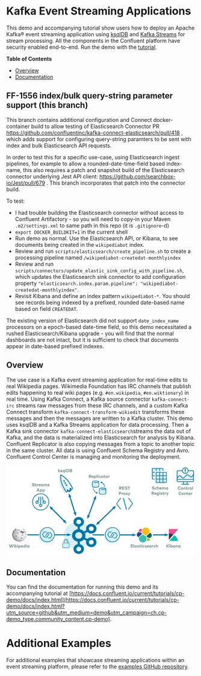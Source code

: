 # Kafka Event Streaming Applications

This demo and accompanying tutorial show users how to deploy an Apache Kafka® event streaming application using [ksqlDB](https://www.confluent.io/product/ksql/?utm_source=github&utm_medium=demo&utm_campaign=ch.cp-demo_type.community_content.cp-demo) and [Kafka Streams](https://docs.confluent.io/current/streams/index.html?utm_source=github&utm_medium=demo&utm_campaign=ch.cp-demo_type.community_content.cp-demo) for stream processing. All the components in the Confluent platform have security enabled end-to-end. Run the demo with the [tutorial](https://docs.confluent.io/current/tutorials/cp-demo/docs/index.html?utm_source=github&utm_medium=demo&utm_campaign=ch.cp-demo_type.community_content.cp-demo).

**Table of Contents**

- [Overview](#overview)
- [Documentation](#documentation)

## FF-1556 index/bulk query-string parameter support (this branch)

This branch contains additional configuration and Connect docker-container build to allow testing of Elasticsearch Connector PR https://github.com/confluentinc/kafka-connect-elasticsearch/pull/418 , which adds support for configuring query-string paramters to be sent with index and bulk Elasticsearch API requests.

In order to test this for a specific use-case, using Elasticsearch ingest pipelines, for example to allow a rounded-date-time-field based index-name, this also requires a patch and snapshot build of the Elasticsearch connector underlying Jest API client: https://github.com/searchbox-io/Jest/pull/679 .  This branch incorporates that patch into the connector build.

To test:

- I had trouble building the Elasticsearch connector without access to Confluent Artifactory - so you will need to copy-in your Maven `.m2/settings.xml` to same path in this repo (it is `.gitignore`-d)
- `export DOCKER_BUILDKIT=1` in the current shell
- Run demo as normal.  Use the Elasticsearch API, or Kibana, to see documents being created in the `wikipediabot` index.
- Review and run `scripts/elasticsearch/create_pipeline.sh` to create a processing pipeline named `/wikipediabot-createdat-monthlyindex`
- Review and run `scripts/connectors/update_elastic_sink_config_with_pipeline.sh`, which updates the Elasticsearch sink connector to add configuration property `"elasticsearch.index.param.pipeline": "wikipediabot-createdat-monthlyindex"`.
- Revisit Kibana and define an index pattern `wikipediabot-*`.  You should see records being indexed by a prefixed, rounded date-based name based on field `CREATEDAT`.

The existing version of Elasticsearch did not support `date_index_name` processors on a epoch-based date-time field, so this demo necessitated a rushed Elasticsearch/Kibana upgrade - you will find that the normal dashboards are not intact, but it is sufficient to check that documents appear in date-based prefixed indexes.

## Overview

The use case is a Kafka event streaming application for real-time edits to real Wikipedia pages.
Wikimedia Foundation has IRC channels that publish edits happening to real wiki pages (e.g. `#en.wikipedia`, `#en.wiktionary`) in real time.
Using Kafka Connect, a Kafka source connector `kafka-connect-irc` streams raw messages from these IRC channels, and a custom Kafka Connect transform `kafka-connect-transform-wikiedit` transforms these messages and then the messages are written to a Kafka cluster.
This demo uses ksqlDB and a Kafka Streams application for data processing.
Then a Kafka sink connector `kafka-connect-elasticsearch`streams the data out of Kafka, and the data is materialized into Elasticsearch for analysis by Kibana.
Confluent Replicator  is also copying messages from a topic to another topic in the same cluster.
All data is using Confluent Schema Registry and Avro.
Confluent Control Center is managing and monitoring the deployment.

![image](docs/images/cp-demo-overview.jpg)

## Documentation

You can find the documentation for running this demo and its accompanying tutorial at [https://docs.confluent.io/current/tutorials/cp-demo/docs/index.html](https://docs.confluent.io/current/tutorials/cp-demo/docs/index.html?utm_source=github&utm_medium=demo&utm_campaign=ch.cp-demo_type.community_content.cp-demo).

# Additional Examples

For additional examples that showcase streaming applications within an event streaming platform, please refer to the [examples GitHub repository](https://github.com/confluentinc/examples).
